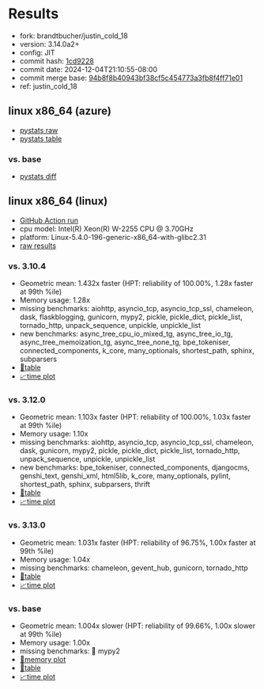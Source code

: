 # Results

- fork: brandtbucher/justin_cold_18
- version: 3.14.0a2+
- config: JIT
- commit hash: [1cd9228](https://github.com/brandtbucher/cpython/commit/1cd9228)
- commit date: 2024-12-04T21:10:55-08:00
- commit merge base: [94b8f8b40943bf38cf5c454773a3fb8f4ff71e01](https://github.com/python/cpython/commit/94b8f8b40943bf38cf5c454773a3fb8f4ff71e01)
- ref: justin_cold_18

## linux x86_64 (azure)

- [pystats raw](bm-20241204-azure-x86_64-brandtbucher-justin_cold_18-3.14.0a2%2B-1cd9228-pystats.json)
- [pystats table](bm-20241204-azure-x86_64-brandtbucher-justin_cold_18-3.14.0a2%2B-1cd9228-pystats.md)

### vs. base

- [pystats diff](bm-20241204-azure-x86_64-brandtbucher-justin_cold_18-3.14.0a2%2B-1cd9228-pystats-vs-base.md)

## linux x86_64 (linux)

- [GitHub Action run](https://github.com/faster-cpython/benchmarking/actions/runs/12173714522)
- cpu model: Intel(R) Xeon(R) W-2255 CPU @ 3.70GHz
- platform: Linux-5.4.0-196-generic-x86_64-with-glibc2.31
- [raw results](bm-20241204-linux-x86_64-brandtbucher-justin_cold_18-3.14.0a2%2B-1cd9228.json)

### vs. 3.10.4

- Geometric mean: 1.432x faster (HPT: reliability of 100.00%, 1.28x faster at 99th %ile)
- Memory usage: 1.28x
- missing benchmarks: aiohttp, asyncio_tcp, asyncio_tcp_ssl, chameleon, dask, flaskblogging, gunicorn, mypy2, pickle, pickle_dict, pickle_list, tornado_http, unpack_sequence, unpickle, unpickle_list
- new benchmarks: async_tree_cpu_io_mixed_tg, async_tree_io_tg, async_tree_memoization_tg, async_tree_none_tg, bpe_tokeniser, connected_components, k_core, many_optionals, shortest_path, sphinx, subparsers
- [📄table](bm-20241204-linux-x86_64-brandtbucher-justin_cold_18-3.14.0a2%2B-1cd9228-vs-3.10.4.md)
- [📈time plot](bm-20241204-linux-x86_64-brandtbucher-justin_cold_18-3.14.0a2%2B-1cd9228-vs-3.10.4.svg)

### vs. 3.12.0

- Geometric mean: 1.103x faster (HPT: reliability of 100.00%, 1.03x faster at 99th %ile)
- Memory usage: 1.10x
- missing benchmarks: aiohttp, asyncio_tcp, asyncio_tcp_ssl, chameleon, dask, gunicorn, mypy2, pickle, pickle_dict, pickle_list, tornado_http, unpack_sequence, unpickle, unpickle_list
- new benchmarks: bpe_tokeniser, connected_components, djangocms, genshi_text, genshi_xml, html5lib, k_core, many_optionals, pylint, shortest_path, sphinx, subparsers, thrift
- [📄table](bm-20241204-linux-x86_64-brandtbucher-justin_cold_18-3.14.0a2%2B-1cd9228-vs-3.12.0.md)
- [📈time plot](bm-20241204-linux-x86_64-brandtbucher-justin_cold_18-3.14.0a2%2B-1cd9228-vs-3.12.0.svg)

### vs. 3.13.0

- Geometric mean: 1.031x faster (HPT: reliability of 96.75%, 1.00x faster at 99th %ile)
- Memory usage: 1.04x
- missing benchmarks: chameleon, gevent_hub, gunicorn, tornado_http
- [📄table](bm-20241204-linux-x86_64-brandtbucher-justin_cold_18-3.14.0a2%2B-1cd9228-vs-3.13.0.md)
- [📈time plot](bm-20241204-linux-x86_64-brandtbucher-justin_cold_18-3.14.0a2%2B-1cd9228-vs-3.13.0.svg)

### vs. base

- Geometric mean: 1.004x slower (HPT: reliability of 99.66%, 1.00x slower at 99th %ile)
- Memory usage: 1.00x
- missing benchmarks: 🔴 mypy2
- [🧠memory plot](bm-20241204-linux-x86_64-brandtbucher-justin_cold_18-3.14.0a2%2B-1cd9228-vs-base-mem.svg)
- [📄table](bm-20241204-linux-x86_64-brandtbucher-justin_cold_18-3.14.0a2%2B-1cd9228-vs-base.md)
- [📈time plot](bm-20241204-linux-x86_64-brandtbucher-justin_cold_18-3.14.0a2%2B-1cd9228-vs-base.svg)

